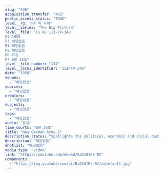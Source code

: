 ```yaml
---
slug: "496"
acquisition_transfer: "수집"
public_access_status: "TRUE"
level__rg: "R4 빅 픽쳐"
level__series: "The Big Picture"
level__file: "F1 RG 111-TV-340
F2 1956
F3 해당없음
F4 해당없음
F5 해당없음
F6 유성
F7 6분 38초"
level__file_number: "111"
level__local_identifier: "111-TV-340"
date: "1956"
venues: 
  - "해당없음"
sources: 
  - "해당없음"
creators: 
  - "해당없음"
subjects: 
  - "해당없음"
tags: 
  - "해당없음"
audio: "유성"
time_courts: "6분 38초"
title: "New German Army 2"
description_status: "Spotlights the political, economic and social background which brought about the creation of a military force for the free, Bonn Republic of West."
description: "해당없음"
shotlist: "해당없음"
media_type: "video"
link: "https://youtube.com/embed/RaQ4O1Pr-RI"
components: 
  - "https://img.youtube.com/vi/RaQ4O1Pr-RI/sddefault.jpg"
---
```


